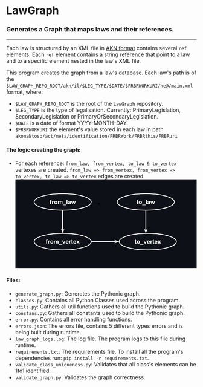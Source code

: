 # LawGraph

### Generates a Graph that maps laws and their references.
---

Each law is structured by an XML file in [AKN format](http://docs.oasis-open.org/legaldocml/ns/akn/3.0) contains several `ref` elements. Each `ref` element contains a string reference that point to a law and to a specific element nested in the law's XML file.

This program creates the graph from a law's database. Each law's path is of the `$LAW_GRAPH_REPO_ROOT/akn/il/$LEG_TYPE/$DATE/$FRBRWORKURI/he@/main.xml` format, where:
- `$LAW_GRAPH_REPO_ROOT` is the root of the `LawGraph` repository.
- `$LEG_TYPE` is the type of legalisation. Currently: PrimaryLegislation, SecondaryLegislation or PrimaryOrSecondaryLegislation.
- `$DATE` is a date of format YYYY-MONTH-DAY.
- `$FRBRWORKURI` the element's value stored in each law in path `akomaNtoso/act/meta/identification/FRBRWork/FRBRthis/FRBRuri`

#### The logic creating the graph:
- For each reference: `from_law, from_vertex, to_law & to_vertex` vertexes are created. `from_law => from_vertex, from_vertex => to_vertex, to_law => to_vertex` edges are created.
![Alt text](graph_logic.jpg?raw=true "Title")


#### Files:
- `generate_graph.py`: Generates the Pythonic graph.
- `classes.py`: Contains all Python Classes used across the program.
- `utils.py`: Gathers all util functions used to build the Pythonic graph.
- `constans.py`: Gathers all constants used to build the Pythonic graph.
- `error.py`: Contains all error handling functions.
- `errors.json`: The errors file, contains 5 different types errors and is being built during runtime.
- `law_graph_logs.log`: The log file. The program logs to this file during runtime.
- `requirements.txt`: The requirements file. To install all the program's dependencies run: `pip install -r requirements.txt`.
- `validate_class_uniqueness.py`: Validates that all class's elements can be 1to1 identified. 
- `validate_graph.py`: Validates the graph correctness.
